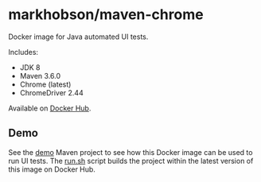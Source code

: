 # markhobson/maven-chrome

Docker image for Java automated UI tests.

Includes:

* JDK 8
* Maven 3.6.0
* Chrome (latest)
* ChromeDriver 2.44

Available on [Docker Hub](https://hub.docker.com/r/markhobson/maven-chrome/).

## Demo

See the [demo](demo) Maven project to see how this Docker image can be used to run UI tests. The [run.sh](demo/run.sh) script builds the project within the latest version of this image on Docker Hub.

